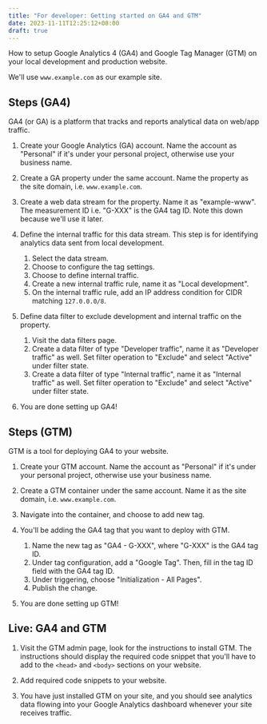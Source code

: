 ```yaml
---
title: "For developer: Getting started on GA4 and GTM"
date: 2023-11-11T12:25:12+08:00
draft: true
---
```


How to setup Google Analytics 4 (GA4) and Google Tag Manager (GTM) on your local development and production website.

We'll use `www.example.com` as our example site.

## Steps (GA4)

GA4 (or GA) is a platform that tracks and reports analytical data on web/app traffic.

  1. Create your Google Analytics (GA) account. Name the account as "Personal" if it's under your personal project, otherwise use your business name.

  1. Create a GA property under the same account. Name the property as the site domain, i.e. `www.example.com`.

  1. Create a web data stream for the property. Name it as "example-www". The measurement ID i.e. "G-XXX" is the GA4 tag ID. Note this down because we'll use it later.

  1. Define the internal traffic for this data stream. This step is for identifying analytics data sent from local development.

      1. Select the data stream.
      1. Choose to configure the tag settings.
      1. Choose to define internal traffic.
      1. Create a new internal traffic rule, name it as "Local development".
      1. On the internal traffic rule, add an IP address condition for CIDR matching `127.0.0.0/8`.

  1. Define data filter to exclude development and internal traffic on the property.

      1. Visit the data filters page.
      1. Create a data filter of type "Developer traffic", name it as "Developer traffic" as well. Set filter operation to "Exclude" and select "Active" under filter state.
      1. Create a data filter of type "Internal traffic", name it as "Internal traffic" as well. Set filter operation to "Exclude" and select "Active" under filter state.

  1. You are done setting up GA4!

## Steps (GTM)

GTM is a tool for deploying GA4 to your website.

  1. Create your GTM account. Name the account as "Personal" if it's under your personal project, otherwise use your business name.

  1. Create a GTM container under the same account. Name it as the site domain, i.e. `www.example.com`.

  1. Navigate into the container, and choose to add new tag.

  1. You'll be adding the GA4 tag that you want to deploy with GTM.

      1. Name the new tag as "GA4 - G-XXX", where "G-XXX" is the GA4 tag ID.
      1. Under tag configuration, add a "Google Tag". Then, fill in the tag ID field with the GA4 tag ID.
      1. Under triggering, choose "Initialization - All Pages".
      1. Publish the change.

  1. You are done setting up GTM!

## Live: GA4 and GTM

  1. Visit the GTM admin page, look for the instructions to install GTM. The instructions should display the required code snippet that you'll have to add to the `<head>` and `<body>` sections on your website.

  1. Add required code snippets to your website.

  1. You have just installed GTM on your site, and you should see analytics data flowing into your Google Analytics dashboard whenever your site receives traffic.
